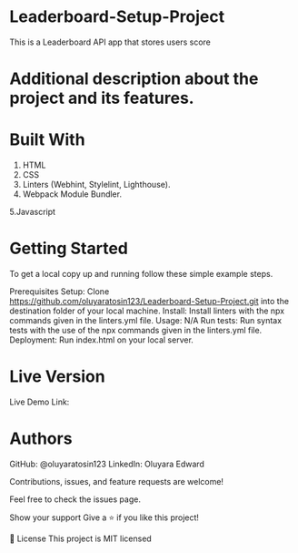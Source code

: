 # Leaderboard-Setup-Project
 This is a Leaderboard API app that stores users score

# Additional description about the project and its features.

# Built With
  1. HTML
  2. CSS
  3. Linters (Webhint, Stylelint, Lighthouse).
  4. Webpack Module Bundler.

  5.Javascript

# Getting Started

To get a local copy up and running follow these simple example steps.

Prerequisites
Setup: Clone https://github.com/oluyaratosin123/Leaderboard-Setup-Project.git into the destination folder of your local machine.
Install: Install linters with the npx commands given in the linters.yml file.
Usage: N/A
Run tests: Run syntax tests with the use of the npx commands given in the linters.yml file.
Deployment: Run index.html on your local server.

# Live Version
Live Demo Link: 
# Authors

GitHub: @oluyaratosin123
LinkedIn: Oluyara Edward

Contributions, issues, and feature requests are welcome!

Feel free to check the issues page.

Show your support
Give a ⭐️ if you like this project!

📝 License
This project is MIT licensed
